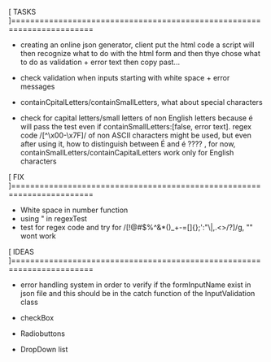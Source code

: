 [ TASKS ]=======================================================================


-   creating an online json generator, client put the html code
    a script will then recognize what to do with the html form
    and then thye chose what to do as validation + error text
    then copy past...


-   check validation when inputs starting with white space + error messages
-   containCpitalLetters/containSmallLetters, what about special characters
-   check for capital letters/small letters of non English letters
    because é will pass the test even if containSmallLetters:[false, error text].
    regex code /[^\x00-\x7F]/ of non ASCII characters might be used, but even 
    after using it, how to distinguish between É and é ???? ,
    for now, containSmallLetters/containCapitalLetters work only for English characters






[ FIX ]=======================================================================

- White space in number function
- using  "   in regexTest
-   test for regex code and try for /[!@#$%^&*()_+\-=\[\]{};':"\\|,.<>\/?]/g, "" wont work

[ IDEAS ]=======================================================================


-   error handling system in order to verify if the formInputName exist in json file
    and this should be in the catch function of the InputValidation class
	
-	checkBox
-	Radiobuttons
-	DropDown list